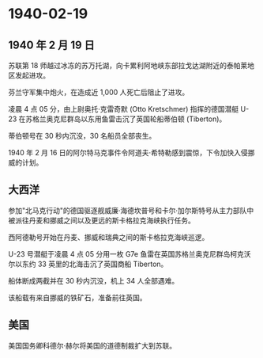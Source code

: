 # 1940-02-19

## 1940 年 2 月 19 日

苏联第 18
师越过冰冻的苏万托湖，向卡累利阿地峡东部拉戈达湖附近的泰帕莱地区发起进攻。

芬兰守军集中炮火，在造成近 1,000 人死亡后阻止了进攻。

凌晨 4 点 05 分，由上尉奥托·克雷奇默 (Otto Kretschmer) 指挥的德国潜艇
U-23 在苏格兰奥克尼群岛以东用鱼雷击沉了英国轮船蒂伯顿 (Tiberton)。

蒂伯顿号在 30 秒内沉没，30 名船员全部丧生。

1940 年 2 月 16
日的阿尔特马克事件令阿道夫·希特勒感到震惊，下令加快入侵挪威的计划。

## 大西洋

参加"北马克行动"的德国驱逐舰威廉·海德坎普号和卡尔·加尔斯特号从主力部队中被派往丹麦和挪威之间以及更远的斯卡格拉克海峡执行任务。

西阿德勒号开始在丹麦、挪威和瑞典之间的斯卡格拉克海峡巡逻。

U-23 号潜艇于凌晨 4 点 05 分用一枚 G7e
鱼雷在英国苏格兰奥克尼群岛柯克沃尔以东约 33 英里的北海击沉了英国商船
Tiberton。

船体断成两截并在 30 秒内沉没，机上 34 人全部遇难。

该船载有来自挪威的铁矿石，准备前往英国。

## 美国

美国国务卿科德尔·赫尔将美国的道德制裁扩大到苏联。

